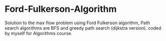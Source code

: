 # Ford-Fulkerson-Algorithm
Solution to the max flow problem using Ford Fulkerson algorithm, Path search algorithms are BFS and greedy path search (dijkstra version).
coded by myself for Algorithms course.
